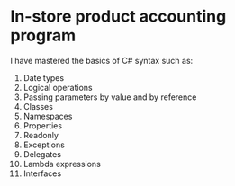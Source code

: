 # In-store product accounting program

I have mastered the basics of C# syntax such as:
1. Date types
2. Logical operations
3. Passing parameters by value and by reference
4. Classes
5. Namespaces
6. Properties
7. Readonly
8. Exceptions
9. Delegates
10. Lambda expressions
11. Interfaces
